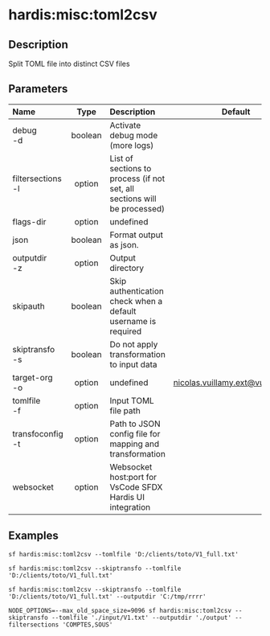<!-- This file has been generated with command 'sf hardis:doc:plugin:generate'. Please do not update it manually or it may be overwritten -->
# hardis:misc:toml2csv

## Description

Split TOML file into distinct CSV files

## Parameters

| Name                  |  Type   | Description                                                              |              Default              | Required | Options |
|:----------------------|:-------:|:-------------------------------------------------------------------------|:---------------------------------:|:--------:|:-------:|
| debug<br/>-d          | boolean | Activate debug mode (more logs)                                          |                                   |          |         |
| filtersections<br/>-l | option  | List of sections to process (if not set, all sections will be processed) |                                   |          |         |
| flags-dir             | option  | undefined                                                                |                                   |          |         |
| json                  | boolean | Format output as json.                                                   |                                   |          |         |
| outputdir<br/>-z      | option  | Output directory                                                         |                                   |          |         |
| skipauth              | boolean | Skip authentication check when a default username is required            |                                   |          |         |
| skiptransfo<br/>-s    | boolean | Do not apply transformation to input data                                |                                   |          |         |
| target-org<br/>-o     | option  | undefined                                                                | <nicolas.vuillamy.ext@vusion.com> |          |         |
| tomlfile<br/>-f       | option  | Input TOML file path                                                     |                                   |          |         |
| transfoconfig<br/>-t  | option  | Path to JSON config file for mapping and transformation                  |                                   |          |         |
| websocket             | option  | Websocket host:port for VsCode SFDX Hardis UI integration                |                                   |          |         |

## Examples

```shell
sf hardis:misc:toml2csv --tomlfile 'D:/clients/toto/V1_full.txt' 
```

```shell
sf hardis:misc:toml2csv --skiptransfo --tomlfile 'D:/clients/toto/V1_full.txt' 
```

```shell
sf hardis:misc:toml2csv --skiptransfo --tomlfile 'D:/clients/toto/V1_full.txt' --outputdir 'C:/tmp/rrrr'
```

```shell
NODE_OPTIONS=--max_old_space_size=9096 sf hardis:misc:toml2csv --skiptransfo --tomlfile './input/V1.txt' --outputdir './output' --filtersections 'COMPTES,SOUS'
```


